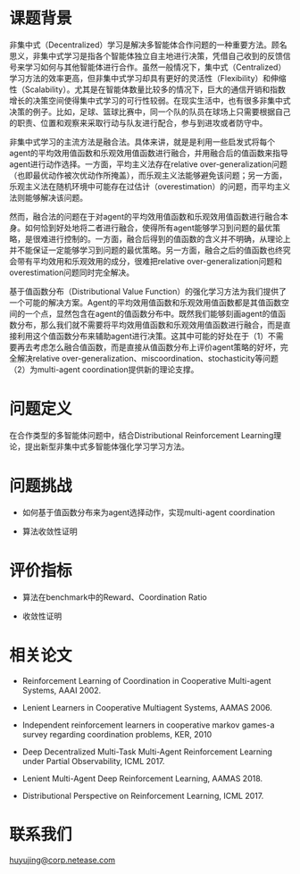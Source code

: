 # 课题背景
非集中式（Decentralized）学习是解决多智能体合作问题的一种重要方法。顾名思义，非集中式学习是指各个智能体独立自主地进行决策，凭借自己收到的反馈信号来学习如何与其他智能体进行合作。虽然一般情况下，集中式（Centralized）学习方法的效率更高，但非集中式学习却具有更好的灵活性（Flexibility）和伸缩性（Scalability）。尤其是在智能体数量比较多的情况下，巨大的通信开销和指数增长的决策空间使得集中式学习的可行性较弱。在现实生活中，也有很多非集中式决策的例子。比如，足球、篮球比赛中，同一个队的队员在球场上只需要根据自己的职责、位置和观察来采取行动与队友进行配合，参与到进攻或者防守中。

非集中式学习的主流方法是融合法。具体来讲，就是是利用一些启发式将每个agent的平均效用值函数和乐观效用值函数进行融合，并用融合后的值函数来指导agent进行动作选择。一方面，平均主义法存在relative over-generalization问题（也即最优动作被次优动作所掩盖），而乐观主义法能够避免该问题；另一方面，乐观主义法在随机环境中可能存在过估计（overestimation）的问题，而平均主义法则能够解决该问题。

然而，融合法的问题在于对agent的平均效用值函数和乐观效用值函数进行融合本身。如何恰到好处地将二者进行融合，使得所有agent能够学习到问题的最优策略，是很难进行控制的。一方面，融合后得到的值函数的含义并不明确，从理论上并不能保证一定能够学习到问题的最优策略。另一方面，融合之后的值函数也终究会带有平均效用和乐观效用的成分，很难把relative over-generalization问题和overestimation问题同时完全解决。

基于值函数分布（Distributional Value Function）的强化学习方法为我们提供了一个可能的解决方案。Agent的平均效用值函数和乐观效用值函数都是其值函数空间的一个点，显然包含在agent的值函数分布中。既然我们能够刻画agent的值函数分布，那么我们就不需要将平均效用值函数和乐观效用值函数进行融合，而是直接利用这个值函数分布来辅助agent进行决策。这其中可能的好处在于（1）不需要再去考虑怎么融合值函数，而是直接从值函数分布上评价agent策略的好坏，完全解决relative over-generalization、miscoordination、stochasticity等问题（2）为multi-agent coordination提供新的理论支撑。


# 问题定义

在合作类型的多智能体问题中，结合Distributional Reinforcement Learning理论，提出新型非集中式多智能体强化学习学习方法。

# 问题挑战

- 如何基于值函数分布来为agent选择动作，实现multi-agent coordination
 
- 算法收敛性证明

# 评价指标

- 算法在benchmark中的Reward、Coordination Ratio

- 收敛性证明

# 相关论文

- Reinforcement Learning of Coordination in Cooperative Multi-agent Systems, AAAI 2002.

- Lenient Learners in Cooperative Multiagent Systems, AAMAS 2006.

- Independent reinforcement learners in cooperative markov games-a survey regarding coordination problems, KER, 2010

- Deep Decentralized Multi-Task Multi-Agent Reinforcement Learning under Partial Observability, ICML 2017.

- Lenient Multi-Agent Deep Reinforcement Learning, AAMAS 2018.

- Distributional Perspective on Reinforcement Learning, ICML 2017.

# 联系我们

huyujing@corp.netease.com